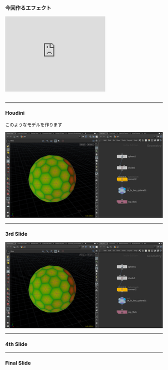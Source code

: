 ### 今回作るエフェクト


<iframe width="320" height="240"  src="https://www.youtube.com/embed/vTw1rseHxHE" 
frameborder="0" allow="autoplay; encrypted-media" allowfullscreen>]
</iframe><br>
<br>


---

### Houdini

このようなモデルを作ります

![](images/1_Houdini/1.jpg)


---

### 3rd Slide

<img src = "images/1_Houdini/1.jpg">


---

### 4th Slide

---

### Final Slide